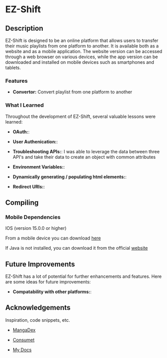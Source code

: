 # EZ-Shift

## Description

EZ-Shift is designed to be an online platform that allows users to transfer their music playlists from one platform to another. It is available both as a website and as a mobile application. The website version can be accessed through a web browser on various devices, while the app version can be downloaded and installed on mobile devices such as smartphones and tablets.

### Features

- **Convertor:** Convert playlist from one platform to another


### What I Learned

Throughout the development of EZ-Shift, several valuable lessons were learned:

- **OAuth:**:

- **User Authenication:**:

- **Troubleshooting APIs:**: I was able to leverage the data between three API's and take their data to create an object with common attributes

- **Environment Variables:**:

- **Dynamically generating / populating html elements:**:

- **Redirect URIs:**:

## Compiling

### Mobile Dependencies
IOS (version 15.0.0 or higher)

From a mobile device you can download [here]()

If Java is not installed, you can download it from the official [website](https://www.java.com/en/download/)

## Future Improvements

EZ-Shift has a lot of potential for further enhancements and features. Here are some ideas for future improvements:

- **Compatability with other platforms:**:

## Acknowledgements

Inspiration, code snippets, etc.

- [MangaDex](https://api.mangadex.org/docs/swagger.html)

- [Consumet](https://docs.consumet.org)

- [My Docs](https://ledger-hazel.vercel.app/docs)
